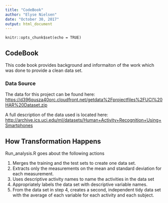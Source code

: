 ```yaml
---
title: "CodeBook"
author: "Elyse Nielsen"
date: "October 30, 2017"
output: html_document
---
```


```{r setup, include=FALSE}
knitr::opts_chunk$set(echo = TRUE)
```

## CodeBook

This code book provides background and informaiton of the work which was done to provide a clean data set.

### Data Source
The data for this project can be found here:
https://d396qusza40orc.cloudfront.net/getdata%2Fprojectfiles%2FUCI%20HAR%20Dataset.zip 

A full description of the data used is located here:
http://archive.ics.uci.edu/ml/datasets/Human+Activity+Recognition+Using+Smartphones 


##  How Transformation Happens
Run_analysis.R goes about the following actions

1. Merges the training and the test sets to create one data set.
2. Extracts only the measurements on the mean and standard deviation for each measurement. 
3. Uses descriptive activity names to name the activities in the data set
4. Appropriately labels the data set with descriptive variable names. 
5. From the data set in step 4, creates a second, independent tidy data set with the average of each variable for each activity and each subject.


